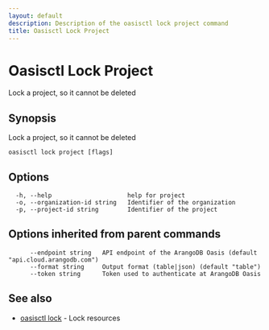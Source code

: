 ```yaml
---
layout: default
description: Description of the oasisctl lock project command
title: Oasisctl Lock Project
---
```

# Oasisctl Lock Project

Lock a project, so it cannot be deleted

## Synopsis

Lock a project, so it cannot be deleted

```
oasisctl lock project [flags]
```

## Options

```
  -h, --help                     help for project
  -o, --organization-id string   Identifier of the organization
  -p, --project-id string        Identifier of the project
```

## Options inherited from parent commands

```
      --endpoint string   API endpoint of the ArangoDB Oasis (default "api.cloud.arangodb.com")
      --format string     Output format (table|json) (default "table")
      --token string      Token used to authenticate at ArangoDB Oasis
```

## See also

* [oasisctl lock](oasisctl-lock.html)	 - Lock resources

